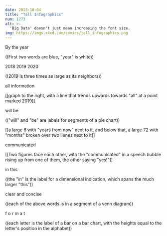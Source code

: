```yaml
---
date: 2013-10-04
title: "Tall Infographics"
num: 1273
alt: >-
  'Big Data' doesn't just mean increasing the font size.
img: https://imgs.xkcd.com/comics/tall_infographics.png
---
```

By the year

((First two words are blue, "year" is white))

2018 2019 2020

((2019 is three times as large as its neighbors))

all information

[[graph to the right, with a line that trends upwards towards "all" at a point marked 2019]]

will be

(("will" and "be" are labels for segments of a pie chart))

[[a large 6 with "years from now" next to it, and below that, a large 72 with "months" broken over two lienes next to it]]

communicated

[[Two figures face each other, with the "communicated" in a speech bubble rising up from one of them, the other saying "yes!"]]

in this

((the "in" is the label for a dimensional indication, which spans the much larger "this"))

clear and concise

((each of the above words is in a segment of a venn diagram))

f o r m a t

((each letter is the label of a bar on a bar chart, with the heights equal to the letter's position in the alphabet))

